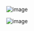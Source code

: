 ![image](https://user-images.githubusercontent.com/98951034/154260446-c159e473-897b-4533-8959-e02ab6b0794c.png)

![image](https://user-images.githubusercontent.com/98951034/154260489-62faa869-38d7-48e9-8a44-dd119c16f06e.png)
